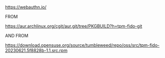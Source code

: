 https://webauthn.io/

FROM 

https://aur.archlinux.org/cgit/aur.git/tree/PKGBUILD?h=tpm-fido-git

AND FROM

https://download.opensuse.org/source/tumbleweed/repo/oss/src/tpm-fido-20230621.5f8828b-1.1.src.rpm

